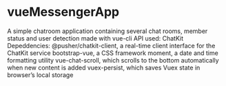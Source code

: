 # vueMessengerApp
A simple chatroom application containing several chat rooms, member status and user detection made with vue-cli
API used:
  ChatKit
Depeddencies: 
  @pusher/chatkit-client, a real-time client interface for the ChatKit service
  bootstrap-vue, a CSS framework
  moment, a date and time formatting utility
  vue-chat-scroll, which scrolls to the bottom automatically when new content is added
  vuex-persist, which saves Vuex state in browser’s local storage
